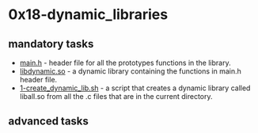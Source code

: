 # 0x18-dynamic_libraries

## mandatory tasks

* [main.h]() - header file for all the prototypes functions in the library.
* [libdynamic.so]() - a dynamic library containing the functions in main.h header file.
* [1-create_dynamic_lib.sh]() - a script that creates a dynamic library called liball.so from all the .c files that are in the current directory.

## advanced tasks

